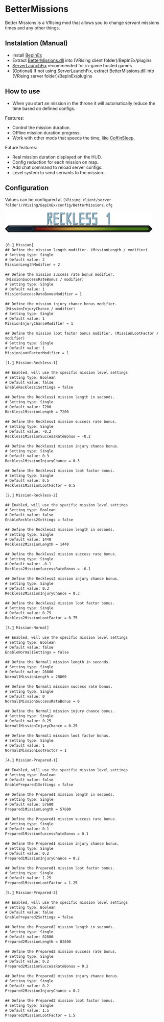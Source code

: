 # BetterMissions

Better Missions is a VRising mod that allows you to change servant missions times and any other things.

## Instalation (Manual)

- Install [BepInEx](https://thunderstore.io/c/v-rising/p/BepInEx/BepInExPack_V_Rising/)
- Extract [BetterMissions.dll](https://github.com/caioreix/BetterMissions/releases) into (VRising client folder)/BepInEx/plugins
- [ServerLaunchFix](https://v-rising.thunderstore.io/package/Mythic/ServerLaunchFix/) recommended for in-game hosted
  games
- (Optional) If not using ServerLaunchFix, extract BetterMissions.dll into (VRising server folder)/BepInEx/plugins

## How to use

- When you start an mission in the throne it will automatically reduce the time based on defined configs.

Features:

- Control the mission duration.
- Offline mission duration progress.
- Work with other mods that speeds the time, like [CoffinSleep](https://github.com/caioreix/CoffinSleep).

Future features:

- Real mission duration displayed on the HUD.
- Config reduction for each mission on map.
- Add chat command to reload server configs.
- Level system to send servants to the mission.

## Configuration

Values can be configured at `(VRising client/server folder)/VRising/BepInEx/config/BetterMissions.cfg`

![difficult](./difficult.gif)

```

[0.🚩 Mission]
## Define the mission length modifier. (MissionLength / modifier)
# Setting type: Single
# Default value: 2
MissionLengthModifier = 2

## Define the mission success rate bonus modifier. (MissionSuccessRateBonus / modifier)
# Setting type: Single
# Default value: 1
MissionSuccessRateBonusModifier = 1

## Define the mission injury chance bonus modifier. (MissionInjuryChance / modifier)
# Setting type: Single
# Default value: 1
MissionInjuryChanceModifier = 1

## Define the mission loot factor bonus modifier. (MissionLootFactor / modifier)
# Setting type: Single
# Default value: 1
MissionLootFactorModifier = 1

[1.🚩 Mission-Reckless-1]

## Enabled, will use the specific mission level settings
# Setting type: Boolean
# Default value: false
EnableReckless1Settings = false

## Define the Reckless1 mission length in seconds.
# Setting type: Single
# Default value: 7200
Reckless1MissionLength = 7200

## Define the Reckless1 mission success rate bonus.
# Setting type: Single
# Default value: -0.2
Reckless1MissionSuccessRateBonus = -0.2

## Define the Reckless1 mission injury chance bonus.
# Setting type: Single
# Default value: 0.3
Reckless1MissionInjuryChance = 0.3

## Define the Reckless1 mission loot factor bonus.
# Setting type: Single
# Default value: 0.5
Reckless1MissionLootFactor = 0.5

[2.🚩 Mission-Reckless-2]

## Enabled, will use the specific mission level settings
# Setting type: Boolean
# Default value: false
EnableReckless2Settings = false

## Define the Reckless2 mission length in seconds.
# Setting type: Single
# Default value: 1440
Reckless2MissionLength = 1440

## Define the Reckless2 mission success rate bonus.
# Setting type: Single
# Default value: -0.1
Reckless2MissionSuccessRateBonus = -0.1

## Define the Reckless2 mission injury chance bonus.
# Setting type: Single
# Default value: 0.3
Reckless2MissionInjuryChance = 0.3

## Define the Reckless2 mission loot factor bonus.
# Setting type: Single
# Default value: 0.75
Reckless2MissionLootFactor = 0.75

[3.🚩 Mission-Normal]

## Enabled, will use the specific mission level settings
# Setting type: Boolean
# Default value: false
EnableNormal1Settings = false

## Define the Normal1 mission length in seconds.
# Setting type: Single
# Default value: 28800
Normal1MissionLength = 28800

## Define the Normal1 mission success rate bonus.
# Setting type: Single
# Default value: 0
Normal1MissionSuccessRateBonus = 0

## Define the Normal1 mission injury chance bonus.
# Setting type: Single
# Default value: 0.25
Normal1MissionInjuryChance = 0.25

## Define the Normal1 mission loot factor bonus.
# Setting type: Single
# Default value: 1
Normal1MissionLootFactor = 1

[4.🚩 Mission-Prepared-1]

## Enabled, will use the specific mission level settings
# Setting type: Boolean
# Default value: false
EnablePrepared1Settings = false

## Define the Prepared1 mission length in seconds.
# Setting type: Single
# Default value: 57600
Prepared1MissionLength = 57600

## Define the Prepared1 mission success rate bonus.
# Setting type: Single
# Default value: 0.1
Prepared1MissionSuccessRateBonus = 0.1

## Define the Prepared1 mission injury chance bonus.
# Setting type: Single
# Default value: 0.2
Prepared1MissionInjuryChance = 0.2

## Define the Prepared1 mission loot factor bonus.
# Setting type: Single
# Default value: 1.25
Prepared1MissionLootFactor = 1.25

[5.🚩 Mission-Prepared-2]

## Enabled, will use the specific mission level settings
# Setting type: Boolean
# Default value: false
EnablePrepared2Settings = false

## Define the Prepared2 mission length in seconds.
# Setting type: Single
# Default value: 82800
Prepared2MissionLength = 82800

## Define the Prepared2 mission success rate bonus.
# Setting type: Single
# Default value: 0.2
Prepared2MissionSuccessRateBonus = 0.2

## Define the Prepared2 mission injury chance bonus.
# Setting type: Single
# Default value: 0.2
Prepared2MissionInjuryChance = 0.2

## Define the Prepared2 mission loot factor bonus.
# Setting type: Single
# Default value: 1.5
Prepared2MissionLootFactor = 1.5
```
